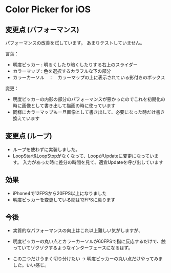 Color Picker for iOS
====================
変更点 (パフォーマンス)
-----------------------------
パフォーマンスの改善を試しています。
あまりテストしていません。

言葉：
 - 明度ピッカー : 明るくしたり暗くしたりする右上のスライダー
 - カラーマップ : 色を選択するカラフルな下の部分
 - カラーカーソル　：　カラーマップの上に表示されている影付きのボックス

変更：
 - 明度ピッカーの内影の部分のパフォーマンスが悪かったのでこれを初期化の時に画像として書き出して描画の時に使っています
 - 同様にカラーマップも一旦画像として書き出して、必要になった時だけ書き換えています

変更点 (ループ)
-----------------------------
 - ループを使わずに実装しました。
 - LoopStart&LoopStopがなくなって、LoopがUpdateに変更になっています。
入力があった時に差分の時間を見て、適宜Updateを呼び出しています

効果
-----------------------------
 - iPhone4で12FPSから20FPS以上になりました
 - 明度ピッカーを変更している間は12FPSに戻ります

今後
-----------------------------
 - 実質的なパフォーマンスの向上はこれ以上難しい気がしますが、
 - 明度ピッカーの丸い点とカラーカーソルが60FPSで指に反応するだけで、触っていてゾクゾクするようなインターフェースになるはず。

 - この二つだけうまく切り分けたい → 明度ピッカーの丸い点だけやってみました。いい感じ。
